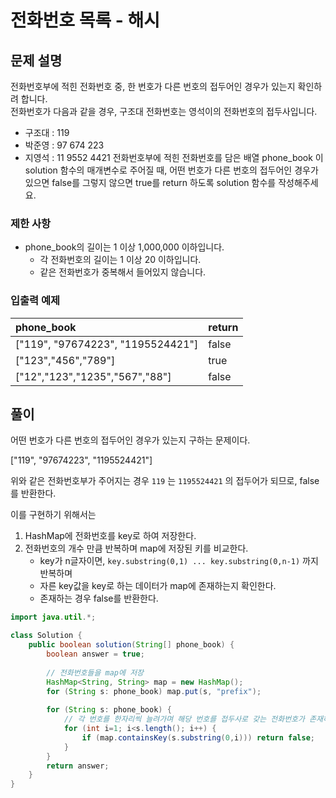 # 전화번호 목록 - 해시
## 문제 설명
전화번호부에 적힌 전화번호 중, 한 번호가 다른 번호의 접두어인 경우가 있는지 확인하려 합니다.   
전화번호가 다음과 같을 경우, 구조대 전화번호는 영석이의 전화번호의 접두사입니다.   

- 구조대 : 119
- 박준영 : 97 674 223
- 지영석 : 11 9552 4421
전화번호부에 적힌 전화번호를 담은 배열 phone_book 이 solution 함수의 매개변수로 주어질 때, 어떤 번호가 다른 번호의 접두어인 경우가 있으면 false를 그렇지 않으면 true를 return 하도록 solution 함수를 작성해주세요.

### 제한 사항
- phone_book의 길이는 1 이상 1,000,000 이하입니다.
  - 각 전화번호의 길이는 1 이상 20 이하입니다.
  - 같은 전화번호가 중복해서 들어있지 않습니다.

### 입출력 예제
|phone_book|return|
|:--|:--|
|["119", "97674223", "1195524421"]|false|
|["123","456","789"]|true|
|["12","123","1235","567","88"]|false|

## 풀이

어떤 번호가 다른 번호의 접두어인 경우가 있는지 구하는 문제이다.

["119", "97674223", "1195524421"]

위와 같은 전화번호부가 주어지는 경우 `119` 는 `1195524421` 의 접두어가 되므로, false를 반환한다.

이를 구현하기 위해서는 

1. HashMap에 전화번호를 key로 하여 저장한다.
2. 전화번호의 개수 만큼 반복하며 map에 저장된 키를 비교한다.
    - key가 n글자이면, `key.substring(0,1) ... key.substring(0,n-1)` 까지 반복하며
    - 자른 key값을 key로 하는 데이터가 map에 존재하는지 확인한다.
    - 존재하는 경우 false를 반환한다.


```java
import java.util.*;

class Solution {
    public boolean solution(String[] phone_book) {
        boolean answer = true;
        
        // 전화번호들을 map에 저장
        HashMap<String, String> map = new HashMap();
        for (String s: phone_book) map.put(s, "prefix");
        
        for (String s: phone_book) {
            // 각 번호를 한자리씩 늘려가며 해당 번호를 접두사로 갖는 전화번호가 존재하는지 확인
            for (int i=1; i<s.length(); i++) {
                if (map.containsKey(s.substring(0,i))) return false;               
            }
        }
        return answer;
    }
}
```
